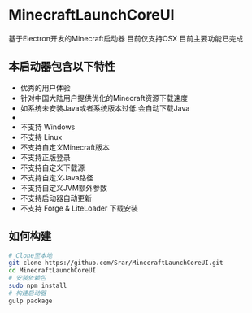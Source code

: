 # MinecraftLaunchCoreUI

基于Electron开发的Minecraft启动器 目前仅支持OSX 目前主要功能已完成

## 本启动器包含以下特性
* 优秀的用户体验
* 针对中国大陆用户提供优化的Minecraft资源下载速度
* 如系统未安装Java或者系统版本过低 会自动下载Java
* 
* 不支持 Windows
* 不支持 Linux
* 不支持自定义Minecraft版本
* 不支持正版登录
* 不支持自定义下载源
* 不支持自定义Java路径
* 不支持自定义JVM额外参数
* 不支持启动器自动更新
* 不支持 Forge & LiteLoader 下载安装

## 如何构建

```bash
# Clone至本地
git clone https://github.com/Srar/MinecraftLaunchCoreUI.git
cd MinecraftLaunchCoreUI
# 安装依赖包
sudo npm install
# 构建启动器
gulp package
```
